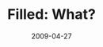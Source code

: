 ---
layout: media
category: media
series: "Filled"
title: "Filled: What?"
date: 2009-04-27
description: "Chuck Mingo discusses the role of the Holy Spirit in the lives of Jesus followers."
video: "https://s3.amazonaws.com/crossroadsvideomessages/Filled2.mp4"
video-poster: "https://www.crossroads.net/uploadedfiles/Filled2-still.jpg"
---